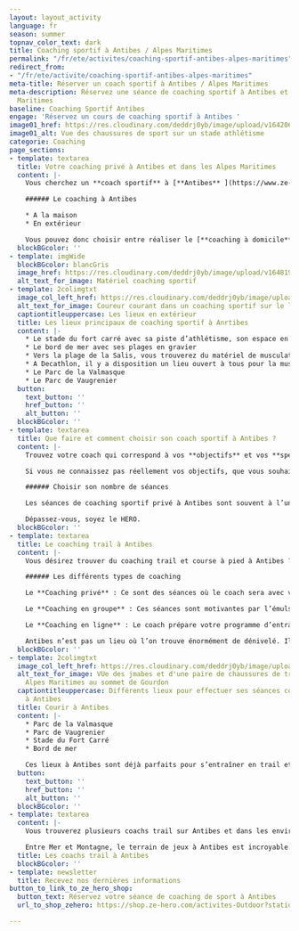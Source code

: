 ```yaml
---
layout: layout_activity
language: fr
season: summer
topnav_color_text: dark
title: Coaching sportif à Antibes / Alpes Maritimes
permalink: "/fr/ete/activites/coaching-sportif-antibes-alpes-maritimes"
redirect_from:
- "/fr/ete/activite/coaching-sportif-antibes-alpes-maritimes"
meta-title: Réserver un coach sportif à Antibes / Alpes Maritimes
meta-description: Réservez une séance de coaching sportif à Antibes et dans les Alpes
  Maritimes
baseline: Coaching Sportif Antibes
engage: 'Réservez un cours de coaching sportif à Antibes '
image01_href: https://res.cloudinary.com/deddrj0yb/image/upload/v1642062841/website/Coaching/Yann_3_z49tq1.jpg
image01_alt: Vue des chaussures de sport sur un stade athlétisme
categorie: Coaching
page_sections:
- template: textarea
  title: Votre coaching privé à Antibes et dans les Alpes Maritimes
  content: |-
    Vous cherchez un **coach sportif** à [**Antibes** ](https://www.ze-hero.com/fr/ete/destinations/antibes)et dans les [**Alpes Maritimes**](https://www.ze-hero.com/fr/ete/destinations/alpes-maritimes) afin d’avoir des séances de coaching privé ? Vous cherchez une personne qualifiée qui vous accompagne et vous motive ? Le coach sportif vous donne toutes les clés en main afin de programmer vos séances, le **matériel**. Vous avez seulement besoin de venir en tenue.

    ###### Le coaching à Antibes

    * A la maison
    * En extérieur

    Vous pouvez donc choisir entre réaliser le [**coaching à domicile**](https://shop.ze-hero.com/activites-Outdoor?station=Antibes&calessonstype=all&catypegenderlistsummer=all&calessonsactivitytype=Coaching&start-date=) ou en [**extérieur**](https://shop.ze-hero.com/activites-Outdoor?station=Antibes&calessonstype=all&catypegenderlistsummer=all&calessonsactivitytype=Trail&start-date=). À Antibes et dans les Alpes Maritimes, on profite généralement du soleil et de la température idéale (même en hiver !). Vous trouverez différents lieux idéals pour retrouver un coach et vous **entraîner**. Que ce soit pour **courir**, pour faire de la **musculation** ou du **renforcement musculaire**, il y a de nombreux espaces propices à la pratique. Et surtout, vous pourrez profiter d’un cadre idyllique entre mer et montagnes.
  blockBGcolor: ''
- template: imgWide
  blockBGcolor: blancGris
  image_href: https://res.cloudinary.com/deddrj0yb/image/upload/v1648195882/website/assets/Recadr%C3%A9es/coaching.png
  alt_text_for_image: Matériel coaching sportif
- template: 2colimgtxt
  image_col_left_href: https://res.cloudinary.com/deddrj0yb/image/upload/v1643294098/website/Coaching/IMG_20201022_150218_ek4t5r.jpg
  alt_text_for_image: Coureur courant dans un coaching sportif sur le littotal d'Antibes
  captiontitleuppercase: Les lieux en extérieur
  title: Les lieux principaux de coaching sportif à Anrtibes
  content: |-
    * Le stade du fort carré avec sa piste d’athlétisme, son espace en herbe au milieu et ses escaliers juste à côté. Il y a aussi un chemin qui fait le tour du fort qui est pourvu de bancs. Un lieu parfait pour s’entraîner
    * Le bord de mer avec ses plages en gravier
    * Vers la plage de la Salis, vous trouverez du matériel de musculation à disposition
    * A Decathlon, il y a disposition un lieu ouvert à tous pour la musculation et le fitness
    * Le Parc de la Valmasque
    * Le Parc de Vaugrenier
  button:
    text_button: ''
    href_button: ''
    alt_button: ''
  blockBGcolor: ''
- template: textarea
  title: Que faire et comment choisir son coach sportif à Antibes ?
  content: |-
    Trouvez votre coach qui correspond à vos **objectifs** et vos **spécificités**. En fonction de ce que vous recherchez, chaque coach sera plus ou moins spécialisé pour vous. Vous pourrez le savoir directement dans la présentation des coachs.

    Si vous ne connaissez pas réellement vos objectifs, que vous souhaitez juste un **accompagnement sportif**, le coach vous aidera à trouver directement vos marques. Si vous désirez quelque chose de très spécifique, il est aussi important de bien le signaler au coach afin qu’il prépare en amont la ou les séances.

    ###### Choisir son nombre de séances

    Les séances de coaching sportif privé à Antibes sont souvent à l’unité, mais certains coachs proposent plusieurs séances telles que des carnets de 10 séances à des prix réduits. Si vous désirez vraiment progresser, avoir un réel impact physique et physiologique, réussir votre défi, il est préférable de prendre plusieurs séances.

    Dépassez-vous, soyez le HERO.
  blockBGcolor: ''
- template: textarea
  title: Le coaching trail à Antibes
  content: |-
    Vous désirez trouver du coaching trail et course à pied à Antibes ? Vous pouvez choisir différentes options pour être coaché à Antibes et vous entraîner en Trail. En fonction de vos objectifs et de vos attentes, vous pourrez vous orienter sur différentes options.

    ###### Les différents types de coaching

    Le **Coaching privé** : Ce sont des séances où le coach sera avec vous tout au long de la séance afin de travailler uniquement avec vous.

    Le **Coaching en groupe** : Ces séances sont motivantes par l’émulsion du groupe et permettent d’avoir plus d’échange, de rencontre. Ce sont généralement des séances à thèmes avec des axes spécifiques à travailler tels que VMA – Seuil – Travail en côte – Proprio – Allures …

    Le **Coaching en ligne** : Le coach prépare votre programme d’entraînement que vous suivez via une application ou google drive. Vous faites un retour de vos séances ensuite afin d’avoir le retour de vos ressentis. C’est le meilleur moyen d’avoir une personne qui vous suit tout au long dans un accompagnement de projet et d’entraînement de trail.

    Antibes n’est pas un lieu où l’on trouve énormément de dénivelé. Il y en a très peu même. Les montées restent courtes, mais on trouve des chemins vallonnés et des parcs. Ce qui est surtout intéressant, c’est qu’à 30 mn de voiture, vous avez les Préalpes d’Azur. À partir de là vous pouvez avoir des montées de plus de 1000D+ avec des sentiers techniques.
  blockBGcolor: ''
- template: 2colimgtxt
  image_col_left_href: https://res.cloudinary.com/deddrj0yb/image/upload/v1643111394/website/Conseil%20Equiepement/IMG_20200608_193006_btxb0l.jpg
  alt_text_for_image: VUe des jmabes et d'une paire de chaussures de trail dans les
    Alpes Maritimes au sommet de Gourdon
  captiontitleuppercase: Différents lieux pour effectuer ses séances coaching Trail
    à Antibes
  title: Courir à Antibes
  content: |-
    * Parc de la Valmasque
    * Parc de Vaugrenier
    * Stade du Fort Carré
    * Bord de mer

    Ces lieux à Antibes sont déjà parfaits pour s’entraîner en trail et en course à pied. Il y a de quoi travailler sa vitesse, son explosivité, faire du travail de Up//Down, du travail en escalier et sur banc…
  button:
    text_button: ''
    href_button: ''
    alt_button: ''
  blockBGcolor: ''
- template: textarea
  content: |-
    Vous trouverez plusieurs coachs trail sur Antibes et dans les environs (Alpes-Maritimes 06). Chacun apporte sa propre méthode et sa vision du trail. Il est important alors pour vous de choisir le coach qui vous correspond le mieux par rapport à sa façon de travailler. Son expérience, son expertise, son état d’esprit et sa pédagogie sont importants à connaître. Il est crucial que vous définissiez dès le départ vos désirs, vos objectifs et vos projets afin de savoir avec le coach où aller et surtout comment y aller.

    Entre Mer et Montagne, le terrain de jeux à Antibes est incroyable. Partez à l’assaut des sentiers, trouver votre coach de trail à Antibes afin de progresser et d’atteindre vos objectifs.
  title: Les coachs trail à Antibes
  blockBGcolor: ''
- template: newsletter
  title: Recevez nos dernières informations
button_to_link_to_ze_hero_shop:
  button_text: Réservez votre séance de coaching de sport à Antibes
  url_to_shop_zehero: https://shop.ze-hero.com/activites-Outdoor?station=Antibes&calessonstype=all&catypegenderlistsummer=all&calessonsactivitytype=Coaching&start-date=

---
```

